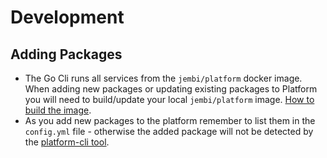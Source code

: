 # Development

## Adding Packages

* The Go Cli runs all services from the `jembi/platform` docker image. When adding new packages or updating existing packages to Platform you will need to build/update your local `jembi/platform` image. [How to build the image](../documentation/).
* As you add new packages to the platform remember to list them in the `config.yml` file - otherwise the added package will not be detected by the [platform-cli tool](https://app.gitbook.com/o/lTiMw1wKTVQEjepxV4ou/s/TwrbQZir3ZdvejunAFia/).

##
